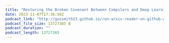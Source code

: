 ```yaml
---
title: "Restoring the Broken Covenant Between Compilers and Deep Learning Accelerators"
date: 2023-11-07T17:36:58Z
podcast_link: "http://gussmith23.github.io/run-arxiv-reader-on-github-actions/audio/Restoring_the_Broken_Covenant_Between_Compilers_and_Deep_Learning_Accelerators.mp3"
podcast_file_size: 13727365 B
podcast_duration: ""
podcast_length: 13727365
---
```

